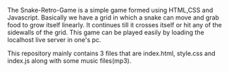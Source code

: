 The Snake-Retro-Game is a simple game formed using HTML,CSS and Javascript. Basically we have a grid in which a snake can move and grab food to grow itself linearly. It continues till it crosses itself or hit any of the sidewalls of the grid. This game can be played easily by loading the localhost live server in one's pc.

This repository mainly contains 3 files that are index.html, style.css and index.js along with some music files(mp3).
